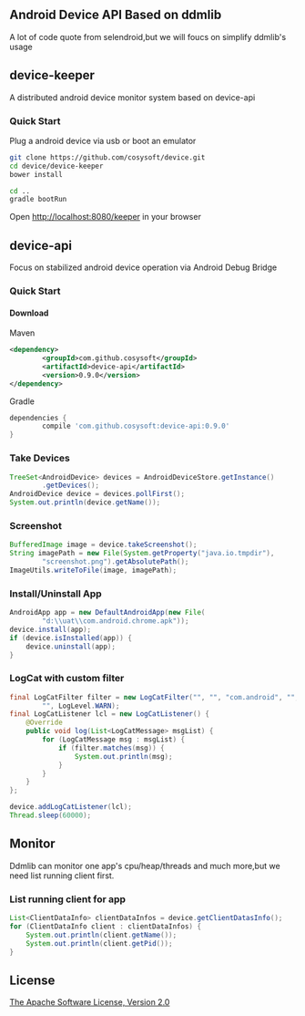 ## Android Device API Based on ddmlib

A lot of code quote from selendroid,but we will foucs on simplify ddmlib's usage



## device-keeper
A distributed android device monitor system based on device-api

### Quick Start
Plug a android device via usb or boot an emulator

```bash
git clone https://github.com/cosysoft/device.git
cd device/device-keeper
bower install

cd ..
gradle bootRun
```
Open <http://localhost:8080/keeper> in your browser

## device-api
Focus on stabilized android device operation via Android Debug Bridge

### Quick Start
#### Download
Maven
```xml
<dependency>
		<groupId>com.github.cosysoft</groupId>
		<artifactId>device-api</artifactId>
		<version>0.9.0</version>
</dependency>
```
Gradle
```groovy
dependencies {
		compile 'com.github.cosysoft:device-api:0.9.0'
}
```


### Take Devices

```java
TreeSet<AndroidDevice> devices = AndroidDeviceStore.getInstance()
		.getDevices();
AndroidDevice device = devices.pollFirst();
System.out.println(device.getName());
```

### Screenshot

```java
BufferedImage image = device.takeScreenshot();
String imagePath = new File(System.getProperty("java.io.tmpdir"),
		"screenshot.png").getAbsolutePath();
ImageUtils.writeToFile(image, imagePath);
```

### Install/Uninstall App

```java
AndroidApp app = new DefaultAndroidApp(new File(
		"d:\\uat\\com.android.chrome.apk"));
device.install(app);
if (device.isInstalled(app)) {
	device.uninstall(app);
}
```

### LogCat with custom filter
```java
final LogCatFilter filter = new LogCatFilter("", "", "com.android", "",
		"", LogLevel.WARN);
final LogCatListener lcl = new LogCatListener() {
	@Override
	public void log(List<LogCatMessage> msgList) {
		for (LogCatMessage msg : msgList) {
			if (filter.matches(msg)) {
				System.out.println(msg);
			}
		}
	}
};

device.addLogCatListener(lcl);
Thread.sleep(60000);
```

## Monitor
Ddmlib can monitor one app's cpu/heap/threads and much more,but we need list running client first.

### List running client for app
```java
List<ClientDataInfo> clientDataInfos = device.getClientDatasInfo();
for (ClientDataInfo client : clientDataInfos) {
	System.out.println(client.getName());
	System.out.println(client.getPid());
}
```

## License
[The Apache Software License, Version 2.0](http://www.apache.org/licenses/LICENSE-2.0)
